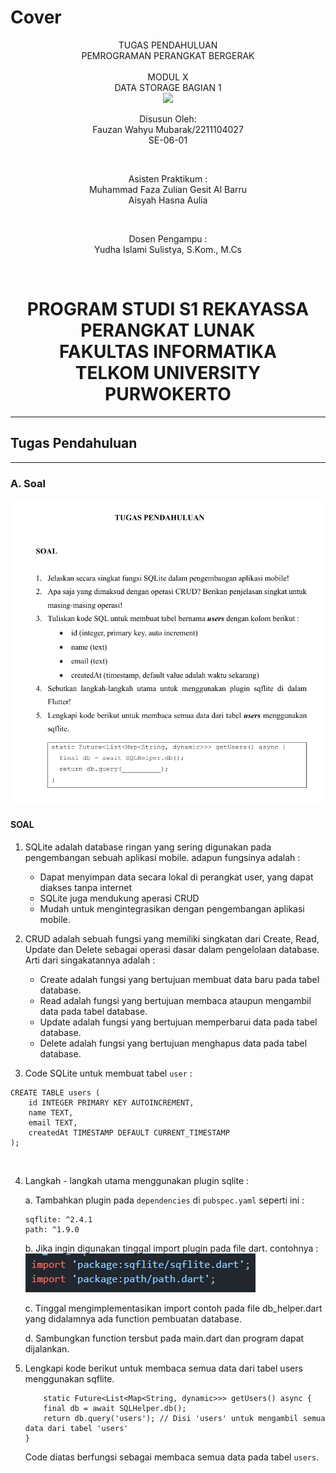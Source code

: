 # Cover 
<div align="center">
TUGAS PENDAHULUAN <br>
PEMROGRAMAN PERANGKAT BERGERAK <br>
<br>
MODUL X <br>
DATA STORAGE BAGIAN 1 <br>

<img src="https://lac.telkomuniversity.ac.id/wp-content/uploads/2021/01/cropped-1200px-Telkom_University_Logo.svg-270x270.png" width="250px">

<br>

Disusun Oleh: <br>
Fauzan Wahyu Mubarak/2211104027 <br>
SE-06-01 <br>

<br>

Asisten Praktikum : <br>
Muhammad Faza Zulian Gesit Al Barru <br>
Aisyah Hasna Aulia <br>

<br>

Dosen Pengampu : <br>
Yudha Islami Sulistya, S.Kom., M.Cs <br>

<br>

PROGRAM STUDI S1 REKAYASSA PERANGKAT LUNAK <br>
FAKULTAS INFORMATIKA <br> 
TELKOM UNIVERSITY PURWOKERTO <br>
=
</div>

---
## Tugas Pendahuluan
---

### A. Soal <br>
![Soal_SS](/10_Data_Storage_Bagian_1/img/soal_tp.png)
    <br>


#### SOAL <br>

1. SQLite adalah database ringan yang sering digunakan pada pengembangan sebuah aplikasi mobile. adapun fungsinya adalah : <br>
    
    - Dapat menyimpan data secara lokal di perangkat user, yang dapat diakses tanpa internet
    - SQLite juga mendukung aperasi CRUD 
    - Mudah untuk mengintegrasikan dengan pengembangan aplikasi mobile.<br>

2. CRUD adalah sebuah fungsi yang memiliki singkatan dari Create, Read, Update dan Delete sebagai operasi dasar dalam pengelolaan database. Arti dari singakatannya adalah : <br>

    - Create adalah fungsi yang bertujuan membuat data baru pada tabel database.
    - Read adalah fungsi yang bertujuan membaca ataupun mengambil data pada tabel database.
    - Update adalah fungsi yang bertujuan memperbarui data pada tabel database.
    - Delete adalah fungsi yang bertujuan menghapus data pada tabel database. <br>

3. Code SQLite untuk membuat tabel `user` : <br>
```
CREATE TABLE users (
    id INTEGER PRIMARY KEY AUTOINCREMENT,
    name TEXT,
    email TEXT,
    createdAt TIMESTAMP DEFAULT CURRENT_TIMESTAMP
);
```
<br>

4. Langkah - langkah utama menggunakan plugin sqlite :

    a. Tambahkan plugin pada `dependencies` di `pubspec.yaml` seperti ini : <br>
    ```
    sqflite: ^2.4.1
    path: ^1.9.0
    ``` 
    
    b. Jika ingin digunakan tinggal import plugin pada file dart. contohnya : <br>
    ![Import_SS](/10_Data_Storage_Bagian_1/img/import.png)
    
    c.  Tinggal mengimplementasikan import contoh pada file db_helper.dart yang didalamnya ada function pembuatan database.

    d. Sambungkan function tersbut pada main.dart dan program dapat dijalankan.

5. Lengkapi kode berikut untuk membaca semua data dari tabel users menggunakan 
sqflite. 

    ```
        static Future<List<Map<String, dynamic>>> getUsers() async {
        final db = await SQLHelper.db();
        return db.query('users'); // Disi 'users' untuk mengambil semua data dari tabel 'users'
    }
    ```
    Code diatas berfungsi sebagai membaca semua data pada tabel `users`. 
